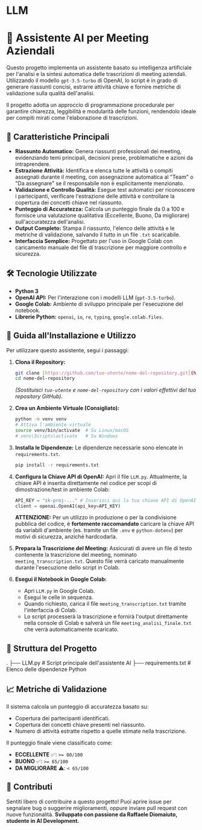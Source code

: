 # LLM
# 🤖 Assistente AI per Meeting Aziendali

Questo progetto implementa un assistente basato su intelligenza artificiale per l'analisi e la sintesi automatica delle trascrizioni di meeting aziendali. Utilizzando il modello `gpt-3.5-turbo` di OpenAI, lo script è in grado di generare riassunti concisi, estrarre attività chiave e fornire metriche di validazione sulla qualità dell'analisi.

Il progetto adotta un approccio di programmazione procedurale per garantire chiarezza, leggibilità e modularità delle funzioni, rendendolo ideale per compiti mirati come l'elaborazione di trascrizioni.

## 🌟 Caratteristiche Principali

* **Riassunto Automatico:** Genera riassunti professionali dei meeting, evidenziando temi principali, decisioni prese, problematiche e azioni da intraprendere.
* **Estrazione Attività:** Identifica e elenca tutte le attività o compiti assegnati durante il meeting, con assegnazione automatica al "Team" o "Da assegnare" se il responsabile non è esplicitamente menzionato.
* **Validazione e Controllo Qualità:** Esegue test automatici per riconoscere i partecipanti, verificare l'estrazione delle attività e controllare la copertura dei concetti chiave nel riassunto.
* **Punteggio di Accuratezza:** Calcola un punteggio finale da 0 a 100 e fornisce una valutazione qualitativa (Eccellente, Buono, Da migliorare) sull'accuratezza dell'analisi.
* **Output Completo:** Stampa il riassunto, l'elenco delle attività e le metriche di validazione, salvando il tutto in un file `.txt` scaricabile.
* **Interfaccia Semplice:** Progettato per l'uso in Google Colab con caricamento manuale del file di trascrizione per maggiore controllo e sicurezza.

## 🛠️ Tecnologie Utilizzate

* **Python 3**
* **OpenAI API:** Per l'interazione con i modelli LLM (`gpt-3.5-turbo`).
* **Google Colab:** Ambiente di sviluppo principale per l'esecuzione del notebook.
* **Librerie Python:** `openai`, `io`, `re`, `typing`, `google.colab.files`.

## 🚀 Guida all'Installazione e Utilizzo

Per utilizzare questo assistente, segui i passaggi:

1.  **Clona il Repository:**
    ```bash
    git clone [https://github.com/tuo-utente/nome-del-repository.git](https://github.com/tuo-utente/nome-del-repository.git)
    cd nome-del-repository
    ```
    *(Sostituisci `tuo-utente` e `nome-del-repository` con i valori effettivi del tuo repository GitHub).*

2.  **Crea un Ambiente Virtuale (Consigliato):**
    ```bash
    python -m venv venv
    # Attiva l'ambiente virtuale
    source venv/bin/activate  # Su Linux/macOS
    # venv\Scripts\activate   # Su Windows
    ```

3.  **Installa le Dipendenze:**
    Le dipendenze necessarie sono elencate in `requirements.txt`. 
    ```bash
    pip install -r requirements.txt
    ```

4.  **Configura la Chiave API di OpenAI:**
    Apri il file `LLM.py`. Attualmente, la chiave API è inserita direttamente nel codice per scopi di dimostrazione/test in ambiente Colab:
    ```python
    API_KEY = "sk-proj-..." # Inserisci qui la tua chiave API di OpenAI
    client = openai.OpenAI(api_key=API_KEY)
    ```
    **ATTENZIONE:** Per un utilizzo in produzione o per la condivisione pubblica del codice, è **fortemente raccomandato** caricare la chiave API da variabili d'ambiente (es. tramite un file `.env` e `python-dotenv`) per motivi di sicurezza, anziché hardcodarla.

5.  **Prepara la Trascrizione del Meeting:**
    Assicurati di avere un file di testo contenente la trascrizione del meeting, nominato `meeting_transcription.txt`. Questo file verrà caricato manualmente durante l'esecuzione dello script in Colab.

6.  **Esegui il Notebook in Google Colab:**
    * Apri `LLM.py` in Google Colab.
    * Esegui le celle in sequenza.
    * Quando richiesto, carica il file `meeting_transcription.txt` tramite l'interfaccia di Colab.
    * Lo script processerà la trascrizione e fornirà l'output direttamente nella console di Colab e salverà un file `meeting_analisi_finale.txt` che verrà automaticamente scaricato.

## 📂 Struttura del Progetto

.
├── LLM.py              # Script principale dell'assistente AI
├── requirements.txt    # Elenco delle dipendenze Python 

## 📈 Metriche di Validazione

Il sistema calcola un punteggio di accuratezza basato su:
* Copertura dei partecipanti identificati.
* Copertura dei concetti chiave presenti nel riassunto.
* Numero di attività estratte rispetto a quelle stimate nella trascrizione.

Il punteggio finale viene classificato come:
* **ECCELLENTE** ✅: `>= 80/100`
* **BUONO** ✅: `>= 65/100`
* **DA MIGLIORARE** ⚠️: `< 65/100`

## 🤝 Contributi

Sentiti libero di contribuire a questo progetto! Puoi aprire issue per segnalare bug o suggerire miglioramenti, oppure inviare pull request con nuove funzionalità.
**Sviluppato con passione da Raffaele Diomaiuto, studente in AI Development.**
